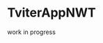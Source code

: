 # TviterAppNWT
work in progress
<a href="https://github.com/domkris/files/blob/master/Screenshot%20(70).png?raw=true"></a>

